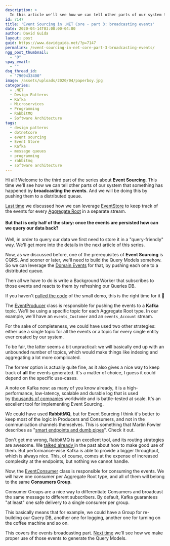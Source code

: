 ```yaml
---
description: >
  In this article we'll see how we can tell other parts of our system that something has happened by broacasting events using a distributed queue.
id: 7147
title: 'Event Sourcing in .NET Core - part 3: broadcasting events'
date: 2020-04-14T03:00:00-04:00
author: David Guida
layout: post
guid: https://www.davidguida.net/?p=7147
permalink: /event-sourcing-in-net-core-part-3-broadcasting-events/
ngg_post_thumbnail:
  - "0"
spay_email:
  - ""
dsq_thread_id:
  - "7969433400"
image: /assets/uploads/2020/04/paperboy.jpg
categories:
  - .NET
  - Design Patterns
  - Kafka
  - Microservices
  - Programming
  - RabbitMQ
  - Software Architecture
tags:
  - design patterns
  - dotnetcore
  - event sourcing
  - Event Store
  - Kafka
  - message queues
  - programming
  - rabbitmq
  - software architecture
---
```

Hi all! Welcome to the third part of the series about **Event Sourcing**. This time we'll see how we can tell other parts of our system that something has happened by **broadcasting the events**. And we will be doing this by pushing them to a distributed queue.

<a rel="noreferrer noopener" href="https://www.davidguida.net/event-sourcing-in-net-core-part-2-storing-events/" target="_blank">Last time</a> we discussed how we can leverage <a rel="noreferrer noopener" href="https://www.eventstore.com" target="_blank">EventStore</a> to keep track of the events for every <a rel="noreferrer noopener" href="https://www.davidguida.net/lets-do-some-ddd-with-entity-framework-core-3/" target="_blank">Aggregate Root</a> in a separate stream.

#### But that is only half of the story: once the events are persisted how can we query our data back?

Well, in order to query our data we first need to store it in a "query-friendly" way. We'll get more into the details in the next article of this series.

Now, as we discussed before, one of the prerequisites of **Event Sourcing** is CQRS. And sooner or later, we'll need to build the Query Models somehow. So we can leverage the <a rel="noreferrer noopener" href="https://docs.microsoft.com/en-us/dotnet/architecture/microservices/microservice-ddd-cqrs-patterns/domain-events-design-implementation" target="_blank">Domain Events</a> for that, by pushing each one to a distributed queue.

Then all we have to do is write a Background Worker that subscribes to those events and reacts to them by refreshing our Queries DB.

If you haven't <a href="https://github.com/mizrael/SuperSafeBank" target="_blank" rel="noreferrer noopener">pulled the code</a> of the small demo, this is the right time for it 🙂

The <a rel="noreferrer noopener" href="https://github.com/mizrael/SuperSafeBank/blob/master/SuperSafeBank.Persistence.Kafka/EventProducer.cs" target="_blank">EventProducer</a> class is responsible for pushing the events to a **Kafka** topic. We'll be using a specific topic for each Aggregate Root type. In our example, we'll have an `events_Customer` and an `events_Account` stream.

For the sake of completeness, we could have used two other strategies: either use a single topic for all the events or a topic for every single entity ever created by our system.

To be fair, the latter seems a bit unpractical: we will basically end up with an unbounded number of topics, which would make things like indexing and aggregating a lot more complicated. 

The former option is actually quite fine, as it also gives a nice way to keep track of **all** the events generated. It's a matter of choice, I guess it could depend on the specific use-cases.

A note on Kafka now: as many of you know already, it is a high-performance, low-latency, scalable and durable log that is used by&nbsp;[thousands of companies](https://cwiki.apache.org/confluence/display/KAFKA/Powered+By)&nbsp;worldwide and is battle-tested at scale. It's an excellent tool for implementing Event Sourcing.

We could have used **RabbitMQ**, but for Event Sourcing I think it's better to keep most of the logic in Producers and Consumers, and not in the communication channels themselves. This is something that Martin Fowler describes as "<a rel="noreferrer noopener" href="https://martinfowler.com/articles/microservices.html#SmartEndpointsAndDumbPipes" target="_blank">smart endpoints and dumb pipes</a>". Check it out.

Don't get me wrong, RabbitMQ is an excellent tool, and its routing strategies are awesome. We <a href="https://www.davidguida.net/consuming-message-queues-using-net-core-background-workers-part-1-message-queues/" target="_blank" rel="noreferrer noopener">talked already </a>in the past about how to make good use of them. But performance-wise Kafka is able to provide a bigger throughput, which is always nice. This, of course, comes at the expense of increased complexity at the endpoints, but nothing we cannot handle. 

Now, the <a rel="noreferrer noopener" href="https://github.com/mizrael/SuperSafeBank/blob/master/SuperSafeBank.Persistence.Kafka/EventConsumer.cs" target="_blank">EventConsumer</a> class is responsible for consuming the events. We will have one consumer per Aggregate Root type, and all of them will belong to the same **Consumers Group**. 

Consumer Groups are a nice way to differentiate Consumers and broadcast the same message to different subscribers. By default, Kafka guarantees "at least" one safe delivery to a single consumer per group. 

This basically means that for example, we could have a Group for re-building our Query DB, another one for logging, another one for turning on the coffee machine and so on.

This covers the events broadcasting part. <a href="https://www.davidguida.net/event-sourcing-in-net-core-part-4-query-models/" target="_blank" rel="noreferrer noopener">Next time</a> we'll see how we make proper use of those events to generate the Query Models.

<div class="post-details-footer-widgets">
</div>
